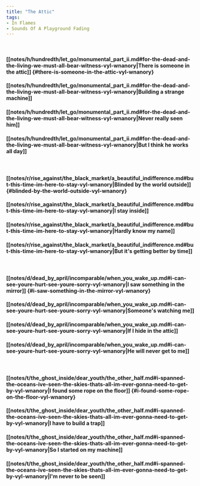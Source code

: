```yaml
---
title: "The Attic"
tags:
- In Flames
- Sounds Of A Playground Fading
---
```

&nbsp;
#### [[notes/h/hundredth/let_go/monumental_part_ii.md#for-the-dead-and-the-living-we-must-all-bear-witness-vyl-wnanory|There is someone in the attic]] {#there-is-someone-in-the-attic-vyl-wnanory}
#### [[notes/h/hundredth/let_go/monumental_part_ii.md#for-the-dead-and-the-living-we-must-all-bear-witness-vyl-wnanory|Building a strange machine]]
#### [[notes/h/hundredth/let_go/monumental_part_ii.md#for-the-dead-and-the-living-we-must-all-bear-witness-vyl-wnanory|Never really seen him]]
#### [[notes/h/hundredth/let_go/monumental_part_ii.md#for-the-dead-and-the-living-we-must-all-bear-witness-vyl-wnanory|But I think he works all day]]
&nbsp;
#### [[notes/r/rise_against/the_black_market/a_beautiful_indifference.md#but-this-time-im-here-to-stay-vyl-wnanory|Blinded by the world outside]] {#blinded-by-the-world-outside-vyl-wnanory}
#### [[notes/r/rise_against/the_black_market/a_beautiful_indifference.md#but-this-time-im-here-to-stay-vyl-wnanory|I stay inside]]
#### [[notes/r/rise_against/the_black_market/a_beautiful_indifference.md#but-this-time-im-here-to-stay-vyl-wnanory|Hardly know my name]]
#### [[notes/r/rise_against/the_black_market/a_beautiful_indifference.md#but-this-time-im-here-to-stay-vyl-wnanory|But it's getting better by time]]
&nbsp;
#### [[notes/d/dead_by_april/incomparable/when_you_wake_up.md#i-can-see-youre-hurt-see-youre-sorry-vyl-wnanory|I saw something in the mirror]] {#i-saw-something-in-the-mirror-vyl-wnanory}
#### [[notes/d/dead_by_april/incomparable/when_you_wake_up.md#i-can-see-youre-hurt-see-youre-sorry-vyl-wnanory|Someone's watching me]]
#### [[notes/d/dead_by_april/incomparable/when_you_wake_up.md#i-can-see-youre-hurt-see-youre-sorry-vyl-wnanory|If I hide in the attic]]
#### [[notes/d/dead_by_april/incomparable/when_you_wake_up.md#i-can-see-youre-hurt-see-youre-sorry-vyl-wnanory|He will never get to me]]
&nbsp;
#### [[notes/t/the_ghost_inside/dear_youth/the_other_half.md#i-spanned-the-oceans-ive-seen-the-skies-thats-all-im-ever-gonna-need-to-get-by-vyl-wnanory|I found some rope on the floor]] {#i-found-some-rope-on-the-floor-vyl-wnanory}
#### [[notes/t/the_ghost_inside/dear_youth/the_other_half.md#i-spanned-the-oceans-ive-seen-the-skies-thats-all-im-ever-gonna-need-to-get-by-vyl-wnanory|I have to build a trap]]
#### [[notes/t/the_ghost_inside/dear_youth/the_other_half.md#i-spanned-the-oceans-ive-seen-the-skies-thats-all-im-ever-gonna-need-to-get-by-vyl-wnanory|So I started on my machine]]
#### [[notes/t/the_ghost_inside/dear_youth/the_other_half.md#i-spanned-the-oceans-ive-seen-the-skies-thats-all-im-ever-gonna-need-to-get-by-vyl-wnanory|I'm never to be seen]]
